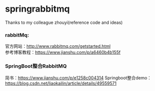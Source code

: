 # springrabbitmq

Thanks to my colleague zhouyi(reference code and ideas)

### rabbitMq:  
官方网站：http://www.rabbitmq.com/getstarted.html  
参考博客教程：https://www.jianshu.com/p/a6460b4b155f  
### SpringBoot整合RabbitMQ
简书：https://www.jianshu.com/p/e1258c004314
Springboot整合demo：https://blog.csdn.net/liaokailin/article/details/49559571